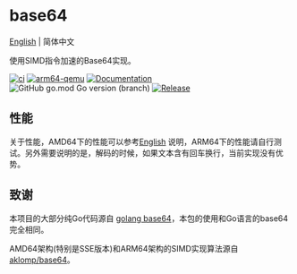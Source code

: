 # base64
[English](README.md) | 简体中文

使用SIMD指令加速的Base64实现。

[![ci](https://github.com/emmansun/base64/actions/workflows/ci.yml/badge.svg)](https://github.com/emmansun/base64/actions/workflows/ci.yml)
[![arm64-qemu](https://github.com/emmansun/base64/actions/workflows/ci_qemu.yml/badge.svg)](https://github.com/emmansun/base64/actions/workflows/ci_qemu.yml)
[![Documentation](https://godoc.org/github.com/emmansun/base64?status.svg)](https://godoc.org/github.com/emmansun/base64)
![GitHub go.mod Go version (branch)](https://img.shields.io/github/go-mod/go-version/emmansun/base64)
[![Release](https://img.shields.io/github/release/emmansun/base64/all.svg)](https://github.com/emmansun/base64/releases)

## 性能
关于性能，AMD64下的性能可以参考[English](README.md) 说明，ARM64下的性能请自行测试。另外需要说明的是，解码的时候，如果文本含有回车换行，当前实现没有优势。

## 致谢
本项目的大部分纯Go代码源自 [golang base64](https://github.com/golang/go/tree/master/src/encoding/base64)，本包的使用和Go语言的base64完全相同。

AMD64架构(特别是SSE版本)和ARM64架构的SIMD实现算法源自 [aklomp/base64](https://github.com/aklomp/base64)。
